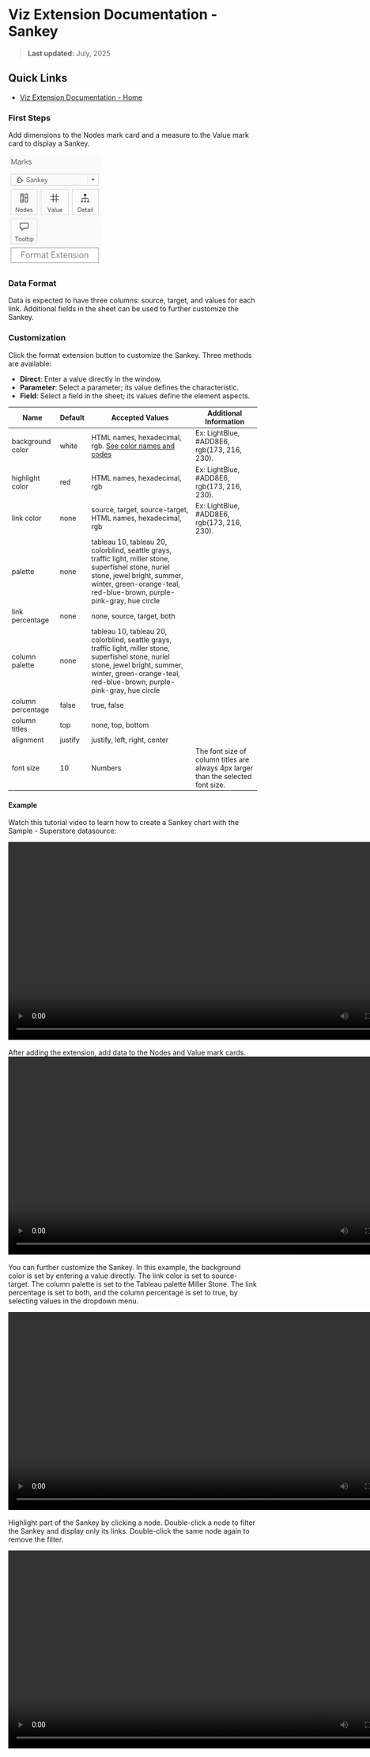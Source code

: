 
# Viz Extension Documentation - Sankey

> **Last updated:** July, 2025

## Quick Links

- [Viz Extension Documentation - Home](Documentation-Viz.md)


### First Steps


Add dimensions to the Nodes mark card and a measure to the Value mark card to display a Sankey.

![Marks card](./Media/sankey_mark_card.png)

### Data Format

Data is expected to have three columns: source, target, and values for each link. Additional fields in the sheet can be used to further customize the Sankey.

### Customization


Click the format extension button to customize the Sankey. Three methods are available:

- **Direct**: Enter a value directly in the window.
- **Parameter**: Select a parameter; its value defines the characteristic.
- **Field**: Select a field in the sheet; its values define the element aspects.

| Name            | Default | Accepted Values | Additional Information |
|-----------------|---------|----------------|-------------------------|
| background color| white   | HTML names, hexadecimal, rgb. [See color names and codes](https://htmlcolorcodes.com/color-names/) | Ex: LightBlue, #ADD8E6, rgb(173, 216, 230). |
| highlight color | red     | HTML names, hexadecimal, rgb | Ex: LightBlue, #ADD8E6, rgb(173, 216, 230). |
| link color      | none    | source, target, source-target, HTML names, hexadecimal, rgb| Ex: LightBlue, #ADD8E6, rgb(173, 216, 230). |
| palette         | none    | tableau 10, tableau 20, colorblind, seattle grays, traffic light, miller stone, superfishel stone, nuriel stone, jewel bright, summer, winter, green-orange-teal, red-blue-brown, purple-pink-gray, hue circle |
| link percentage | none    | none, source, target, both |
| column palette  | none    | tableau 10, tableau 20, colorblind, seattle grays, traffic light, miller stone, superfishel stone, nuriel stone, jewel bright, summer, winter, green-orange-teal, red-blue-brown, purple-pink-gray, hue circle |
| column percentage | false | true, false |
| column titles   | top     | none, top, bottom |
| alignment       | justify | justify, left, right, center |
| font size       | 10      | Numbers | The font size of column titles are always 4px larger than the selected font size. |

#### Example


Watch this tutorial video to learn how to create a Sankey chart with the Sample - Superstore datasource:

<video src="./Media/sankey-viz-add-extension.mp4" controls width="800">
  Your browser does not support the video tag.
</video>


After adding the extension, add data to the Nodes and Value mark cards.
<video src="./Media/sankey-viz-display-graph.mp4" controls width="800">
  Your browser does not support the video tag.
</video>


You can further customize the Sankey. In this example, the background color is set by entering a value directly. The link color is set to source-target. The column palette is set to the Tableau palette Miller Stone. The link percentage is set to both, and the column percentage is set to true, by selecting values in the dropdown menu.

<video src="./Media/sankey-viz-custom.mp4" controls width="800">
  Your browser does not support the video tag.
</video>


Highlight part of the Sankey by clicking a node. Double-click a node to filter the Sankey and display only its links. Double-click the same node again to remove the filter.

<video src="./Media/sankey-viz-actions.mp4" controls width="800">
  Your browser does not support the video tag.
</video>
